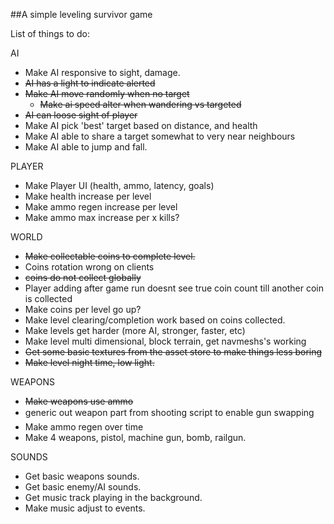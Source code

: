 ##A simple leveling survivor game

List of things to do:

AI
* Make AI responsive to sight, damage.
 * ~~AI has a light to indicate alerted~~
* ~~Make AI move randomly when no target~~
  * ~~Make ai speed alter when wandering vs targeted~~
* ~~AI can loose sight of player~~
* Make AI pick 'best' target based on distance, and health
* Make AI able to share a target somewhat to very near neighbours
* Make AI able to jump and fall.


PLAYER
* Make Player UI (health, ammo, latency, goals)
* Make health increase per level
* Make ammo regen increase per level
* Make ammo max increase per x kills?


WORLD
* ~~Make collectable coins to complete level.~~
 * Coins rotation wrong on clients
 * ~~coins do not collect globally~~
 * Player adding after game run doesnt see true coin count till another coin is collected
* Make coins per level go up?
* Make level clearing/completion work based on coins collected.
* Make levels get harder (more AI, stronger, faster, etc)
* Make level multi dimensional, block terrain, get navmeshs's working
* ~~Get some basic textures from the asset store to make things less boring~~
* ~~Make level night time, low light.~~

WEAPONS
* ~~Make weapons use ammo~~
 * generic out weapon part from shooting script to enable gun swapping
* Make ammo regen over time
* Make 4 weapons, pistol, machine gun, bomb, railgun.

SOUNDS
* Get basic weapons sounds.
* Get basic enemy/AI sounds.
* Get music track playing in the background.
* Make music adjust to events.

